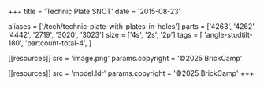 +++
title = 'Technic Plate SNOT'
date  = '2015-08-23'

aliases = ['/tech/technic-plate-with-plates-in-holes']
parts = ['4263', '4262', '4442', '2719', '3020', '3023']
size  = ['4s', '2s', '2p']
tags  = [
  'angle-studtilt-180',
  'partcount-total-4',
]

[[resources]]
src              = 'image.png'
params.copyright = '©2025 BrickCamp'

[[resources]]
src              = 'model.ldr'
params.copyright = '©2025 BrickCamp'
+++
